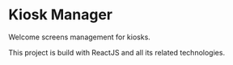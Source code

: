 # Kiosk Manager

Welcome screens management for kiosks.

This project is build with ReactJS and all its related technologies.
